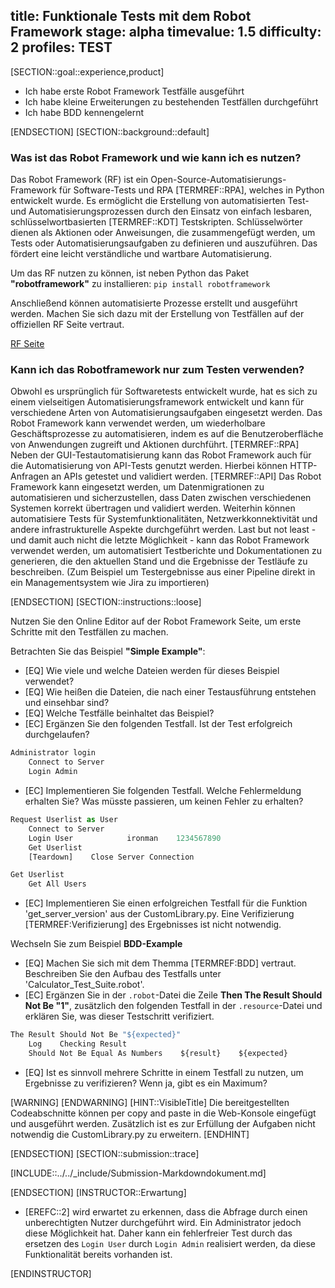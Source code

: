 title: Funktionale Tests mit dem Robot Framework
stage: alpha
timevalue: 1.5
difficulty: 2
profiles: TEST
---
[SECTION::goal::experience,product]

- Ich habe erste Robot Framework Testfälle ausgeführt
- Ich habe kleine Erweiterungen zu bestehenden Testfällen durchgeführt
- Ich habe BDD kennengelernt

[ENDSECTION]
[SECTION::background::default]

### Was ist das Robot Framework und wie kann ich es nutzen?

Das Robot Framework (RF) ist ein Open-Source-Automatisierungs-Framework für Software-Tests und RPA [TERMREF::RPA], welches in Python entwickelt wurde.
Es ermöglicht die Erstellung von automatisierten Test- und Automatisierungsprozessen durch den Einsatz von einfach lesbaren, schlüsselwortbasierten [TERMREF::KDT] Testskripten.
Schlüsselwörter dienen als Aktionen oder Anweisungen, die zusammengefügt werden, um Tests oder Automatisierungsaufgaben zu definieren und auszuführen.
Das fördert eine leicht verständliche und wartbare Automatisierung.

Um das RF nutzen zu können, ist neben Python das Paket **"robotframework"** zu installieren: `pip install robotframework`

Anschließend können automatisierte Prozesse erstellt und ausgeführt werden. Machen Sie sich dazu mit der Erstellung von Testfällen auf der offiziellen RF Seite vertraut.

[RF Seite](https://robotframework.org/#getting-started)

### Kann ich das Robotframework nur zum Testen verwenden?

Obwohl es ursprünglich für Softwaretests entwickelt wurde, hat es sich zu einem vielseitigen Automatisierungsframework entwickelt und kann für verschiedene Arten von Automatisierungsaufgaben
eingesetzt werden. Das Robot Framework kann verwendet werden, um wiederholbare Geschäftsprozesse zu automatisieren, indem es auf die Benutzeroberfläche von Anwendungen zugreift und Aktionen durchführt. [TERMREF::RPA] Neben der GUI-Testautomatisierung kann das Robot Framework auch für die Automatisierung von API-Tests genutzt werden. Hierbei können HTTP-Anfragen an APIs getestet und validiert werden. [TERMREF::API] Das Robot Framework kann eingesetzt werden, um Datenmigrationen zu automatisieren und sicherzustellen, dass Daten zwischen verschiedenen
Systemen korrekt übertragen und validiert werden. Weiterhin können automatisiere Tests für Systemfunktionalitäten, Netzwerkkonnektivität und andere infrastrukturelle Aspekte durchgeführt werden.
Last but not least - und damit auch nicht die letzte Möglichkeit - kann das Robot Framework verwendet werden, um automatisiert Testberichte und Dokumentationen zu generieren, die den aktuellen Stand und die Ergebnisse der Testläufe zu beschreiben. (Zum Beispiel um Testergebnisse aus einer Pipeline direkt in ein Managementsystem wie Jira zu importieren)

[ENDSECTION]
[SECTION::instructions::loose]

Nutzen Sie den Online Editor auf der Robot Framework Seite, um erste Schritte mit den Testfällen zu machen.

Betrachten Sie das Beispiel **"Simple Example"**:

- [EQ] Wie viele und welche Dateien werden für dieses Beispiel verwendet?
- [EQ] Wie heißen die Dateien, die nach einer Testausführung entstehen und einsehbar sind?
- [EQ] Welche Testfälle beinhaltet das Beispiel?
- [EC] Ergänzen Sie den folgenden Testfall. Ist der Test erfolgreich durchgelaufen?

```python
Administrator login
    Connect to Server
    Login Admin
```

- [EC] Implementieren Sie folgenden Testfall. Welche Fehlermeldung erhalten Sie? Was müsste passieren, um keinen Fehler zu erhalten?

```python
Request Userlist as User
    Connect to Server
    Login User            ironman    1234567890
    Get Userlist
    [Teardown]    Close Server Connection
```

```python
Get Userlist
    Get All Users
```

- [EC] Implementieren Sie einen erfolgreichen Testfall für die Funktion 'get_server_version' aus der CustomLibrary.py. Eine Verifizierung [TERMREF:Verifizierung] des Ergebnisses ist nicht notwendig.

Wechseln Sie zum Beispiel **BDD-Example**

- [EQ] Machen Sie sich mit dem Themma [TERMREF:BDD] vertraut. Beschreiben Sie den Aufbau des Testfalls unter 'Calculator_Test_Suite.robot'.
- [EC] Ergänzen Sie in der `.robot`-Datei die Zeile **Then The Result Should Not Be "1"**, zusätzlich den folgenden Testfall in der `.resource`-Datei und erklären Sie, was dieser Testschritt verifiziert.

```python
The Result Should Not Be "${expected}"
    Log    Checking Result
    Should Not Be Equal As Numbers    ${result}    ${expected}
```

- [EQ] Ist es sinnvoll mehrere Schritte in einem Testfall zu nutzen, um Ergebnisse zu verifizieren? Wenn ja, gibt es ein Maximum?

[WARNING]
[ENDWARNING]
[HINT::VisibleTitle]
Die bereitgestellten Codeabschnitte können per copy and paste in die Web-Konsole eingefügt und ausgeführt werden. 
Zusätzlich ist es zur Erfüllung der Aufgaben nicht notwendig die CustomLibrary.py zu erweitern.
[ENDHINT]

[ENDSECTION]
[SECTION::submission::trace]

[INCLUDE::../../_include/Submission-Markdowndokument.md]

[ENDSECTION]
[INSTRUCTOR::Erwartung]

- [EREFC::2] wird erwartet zu erkennen, dass die Abfrage durch einen unberechtigten Nutzer durchgeführt wird. Ein Administrator jedoch diese Möglichkeit hat. Daher kann ein fehlerfreier Test durch das ersetzen des `Login User` durch `Login Admin` realisiert werden, da diese Funktionalität bereits vorhanden ist.

[ENDINSTRUCTOR]
